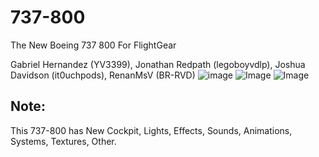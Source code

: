 # 737-800
The New Boeing 737 800 For FlightGear 

Gabriel Hernandez (YV3399), Jonathan Redpath (legoboyvdlp), Joshua Davidson (it0uchpods), RenanMsV (BR-RVD)
![image](http://imgur.com/oO0tJ8n.png)
![Image](http://imgur.com/tyWtNHe.png)
![Image](http://imgur.com/hFZSEHt.png)


## Note:
This 737-800 has New Cockpit, Lights, Effects, Sounds, Animations, Systems, Textures, Other.
